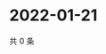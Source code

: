 # 2022-01-21

共 0 条

<!-- BEGIN WEIBO -->
<!-- 最后更新时间 Fri Jan 21 2022 05:09:50 GMT+0800 (China Standard Time) -->

<!-- END WEIBO -->
